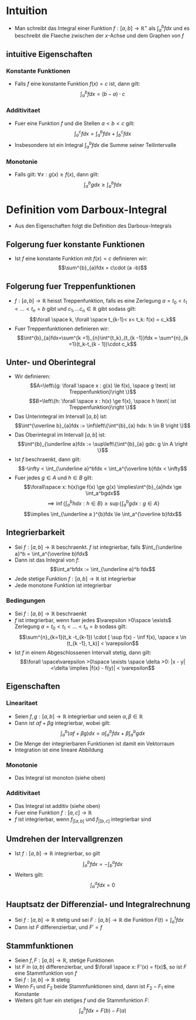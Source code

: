 # Intuition
- Man schreibt das Integral einer Funktion $f: [a, b] \to \mathbb R^+$ als $\int_a^b fdx$ und es beschreibt die Flaeche zwischen der $x$-Achse und dem Graphen von $f$
## intuitive Eigenschaften
### Konstante Funktionen
- Falls $f$ eine konstante Funktion $f(x) = c$ ist, dann gilt:
$$\int^{b}_{a}fdx = (b-a)\cdot c$$
### Additivitaet
- Fuer eine Funktion $f$ und die Stellen $a < b < c$ gilt: 
$$\int^{c}_{a} fdx = \int^{b}_{a} fdx + \int^{c}_{b} fdx$$
- Insbesondere ist ein Integral $\int^{b}_{a}fdx$ die Summe seiner Teilintervalle
### Monotonie
- Falls gilt: $\forall x: g(x) \ge f(x)$, dann gilt:
$$\int^{b}_{a}gdx \ge \int^{b}_{a} fdx$$
# Definition vom Darboux-Integral
- Aus den Eigenschaften folgt die Definition des Darboux-Integrals
## Folgerung fuer konstante Funktionen
- Ist $f$ eine konstante Funktion mit $f(x) = c$ definieren wir:
$$\sum^{b}_{a}fdx = c\cdot (a -b)$$
## Folgerung fuer Treppenfunktionen
- $f :[a, b] \to \mathbb R$ heisst Treppenfunktion, falls es eine Zerlegung $a = t_0 < t_1 < ...< t_n = b$ gibt und $c_1,...c_n \in \mathbb R$ gibt sodass gilt:
$$\forall \space k, \forall \space t_{k-1}< x< t_k: f(x) = c_k$$
- Fuer Treppenfunktionen definieren wir:
$$\int^{b}_{a}fdx=\sum^{k =1}_{n}\int^{t_k}_{t_{k -1}}fdx = \sum^{n}_{k =1}(t_k-t_{k - 1})\cdot c_k$$
## Unter- und Oberintegral
- Wir definieren: 
$$A=\left\{g: \forall \space x : g(x) \le f(x), \space g \text{ ist Treppenfunktion}\right \}$$
$$B=\left\{h: \forall \space x : h(x) \ge f(x), \space h \text{ ist Treppenfunktion}\right \}$$
- Das Unterintegral im Intervall $[a, b]$ ist:
$$\int^{\overline b}_{a}fdx := \inf\left\{\int^{b}_{a} hdx: h \in B \right \}$$
- Das Oberintegral im Intervall $[a, b]$ ist:
$$\int^{b}_{\underline a}fdx := \sup\left\{\int^{b}_{a} gdx: g \in A \right \}$$
- Ist $f$ beschraenkt, dann gilt:
$$-\infty < \int_{\underline a}^bfdx < \int_a^{\overline b}fdx < \infty$$
- Fuer jedes $g \in A$ und $h \in B$ gilt:
$$\forall\space x: h(x)\ge f(x) \ge g(x) \implies\int^{b}_{a}hdx \ge \int_a^bgdx$$
$$\implies \inf\left\{\int_a^b hdx: h\in B\right\}\ge \sup\left\{\int_a^b gdx: g\in A\right\}$$
$$\implies \int_{\underline a }^{b}fdx \le \int_a^{\overline b}fdx$$

## Integrierbarkeit
- Sei $f:[a, b]\to \mathbb R$ beschraenkt. $f$ ist integrierbar, falls $\int_{\underline a}^b = \int_a^{\overline b}fdx$ 
- Dann ist das Integral von $f$:
$$\int_a^bfdx := \int_{\underline a}^b fdx$$
- Jede stetige Funktion $f: [a, b] \to \mathbb R$ ist integrierbar
- Jede monotone Funktion ist integrierbar
### Bedingungen 
- Sei $f:[a, b] \to \mathbb R$ beschraenkt
- $f$ ist integrierbar, wenn fuer jedes $\varepsilon >0\space \exists$ Zerlegung $a = t_0 < t_1 < ...< t_n = b$ sodass gilt:
$$\sum^{n}_{k=1}(t_k -t_{k-1}) \cdot  [
\sup f(x) - \inf f(x), \space
x \in (t_{k -1}, t_k)] < \varepsilon$$
- Ist $f$ in einem Abgeschlossenen Intervall stetig, dann gilt:
$$\forall \space\varepsilon >0\space \exists \space \delta >0: |x - y|<\delta \implies |f(x) - f(y)| < \varepsilon$$
## Eigenschaften
### Linearitaet
- Seien $f, g: [a, b] \to \mathbb R$ integrierbar und seien $\alpha, \beta \in \mathbb R$
- Dann ist $\alpha f + \beta g$ integrierbar, wobei gilt: 
$$\int_a^b (\alpha f + \beta g)dx = \alpha \int_a^bfdx + \beta \int_a^bgdx$$
- Die Menge der integrierbaren Funktionen ist damit ein Vektorraum
- Integration ist eine lineare Abbildung
### Monotonie
- Das Integral ist monoton (siehe oben)
### Additivitaet
- Das Integral ist additiv (siehe oben)
- Fuer eine Funktion $f:[a, c]\to \mathbb R$
- $f$ ist integrierbar, wenn $f_{|[a, b]}$ und $f_{|[b, c]}$ integrierbar sind
## Umdrehen der Intervallgrenzen
- Ist $f:[a, b] \to \mathbb R$ integrierbar, so gilt
$$\int_a^b fdx = -\int_b^a fdx$$
- Weiters gilt:
$$\int_a^a fdx = 0$$
## Hauptsatz der Differenzial- und Integralrechnung
- Sei $f:[a, b] \to \mathbb R$ stetig und sei $F:[a, b] \to \mathbb R$ die Funktion $F(t) = \int^t_a fdx$
- Dann ist $F$ differenzierbar, und $F' = f$
## Stammfunktionen
- Seien $f, F: [a, b] \to \mathbb R$, stetige Funktionen
- Ist $F$ in $(a, b)$ differenzierbar, und $\forall \space x: F'(x) = f(x)$, so ist $F$ eine Stammfunktion von $f$
- Sei $f:[a, b]\to \mathbb R$ stetig 
- Wenn $F_1$ und $F_2$ beide Stammfunktionen sind, dann ist $F_2-F_1$ eine Konstante
- Weiters gilt fuer ein stetiges $f$ und die Stammfunktion $F$: 
$$\int_a^bfdx = F(b) - F(a)$$